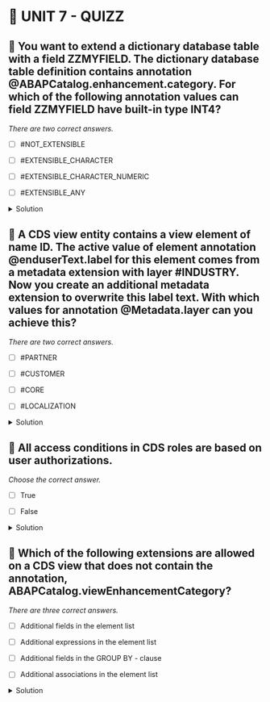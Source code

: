 # 🌸 UNIT 7 - QUIZZ

## 💮 You want to extend a dictionary database table with a field ZZMYFIELD. The dictionary database table definition contains annotation @ABAPCatalog.enhancement.category. For which of the following annotation values can field ZZMYFIELD have built-in type INT4?

_There are two correct answers._

- [ ] #NOT_EXTENSIBLE

- [ ] #EXTENSIBLE_CHARACTER

- [ ] #EXTENSIBLE_CHARACTER_NUMERIC

- [ ] #EXTENSIBLE_ANY

<details>
  <summary>Solution</summary>

- [ ] #NOT_EXTENSIBLE

- [ ] #EXTENSIBLE_CHARACTER

- [x] #EXTENSIBLE_CHARACTER_NUMERIC

- [x] #EXTENSIBLE_ANY

</details>

## 💮 A CDS view entity contains a view element of name ID. The active value of element annotation @enduserText.label for this element comes from a metadata extension with layer #INDUSTRY. Now you create an additional metadata extension to overwrite this label text. With which values for annotation @Metadata.layer can you achieve this?

_There are two correct answers._

- [ ] #PARTNER

- [ ] #CUSTOMER

- [ ] #CORE

- [ ] #LOCALIZATION

<details>
  <summary>Solution</summary>

- [x] #PARTNER

- [x] #CUSTOMER

- [ ] #CORE

- [ ] #LOCALIZATION

</details>

## 💮 All access conditions in CDS roles are based on user authorizations.

_Choose the correct answer._

- [ ] True

- [ ] False

<details>
  <summary>Solution</summary>

- [ ] True

- [x] False

</details>

## 💮 Which of the following extensions are allowed on a CDS view that does not contain the annotation, ABAPCatalog.viewEnhancementCategory?

_There are three correct answers._

- [ ] Additional fields in the element list

- [ ] Additional expressions in the element list

- [ ] Additional fields in the GROUP BY - clause

- [ ] Additional associations in the element list

<details>
  <summary>Solution</summary>

- [x] Additional fields in the element list

- [x] Additional expressions in the element list

- [ ] Additional fields in the GROUP BY - clause

- [x] Additional associations in the element list

</details>
